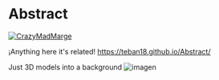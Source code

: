 # Abstract

[![CrazyMadMarge](https://cdn3.emoji.gg/emojis/4536-crazymadmarge.png)](https://emoji.gg/emoji/4536-crazymadmarge)

¡Anything here it's related!
https://teban18.github.io/Abstract/

Just 3D models into a background
![imagen](https://user-images.githubusercontent.com/44687875/211903389-a07cbd97-436b-4391-8294-1f8e6830f116.png)


